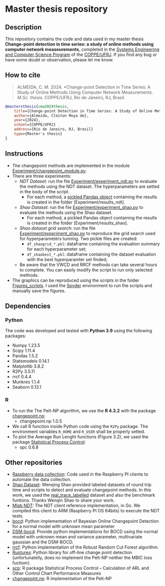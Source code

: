 # Master thesis repository

## Description
This repository contains the code and data used in my master thesis **Change-point detection in time series: a study of online methods using computer network measeurements**, completed in the [Systems Engineering and Computer Science Program](https://www.cos.ufrj.br/index.php/en/) of the [COPPE/UFRJ](https://coppe.ufrj.br/en/home-en/). If you find any bug or have some doubt or observation, please let me know.

## How to cite
> ALMEIDA, C. M. 2024. *Change-point Detection in Time Series: A Study of Online Methods Using Computer Network Measurements. *M.Sc.* thesis. COPPE/UFRJ, Rio de Janeiro, RJ, Brasil.

```BibTeX
@mastersthesis{cma2024thesis,
	title={Change-point Detection in Time Series: A Study of Online Methods Using Computer Network Measurements},
 	author={Almeida, Cleiton Moya de},
 	year={2024},
	school={COPPE/UFRJ}
	address={Rio de Janeiro, RJ, Brasil}
	type={Master's thesis}
}
```

## Instructions
- The changepoint methods are implemented in the module [Experiment/changepoint_module.py](Experiment/changepoint_module.py).
- There are three experiments:
	- *NDT Dataset*: run the file [Experiment/experiment_ndt.py](Experiment/experiment_ndt.py) to evaluate the methods using the NDT dataset. The hyperparameters are setted in the body of the script.
		- For each method, a [pickled Pandas object](https://pandas.pydata.org/docs/reference/api/pandas.read_pickle.html) containing the results is created in the folder [Experiment/results_ndt].
	- *Shao Dataset*: run the file [Experiment/experiment_shao.py](Experiment/experiment_shao.py) to evaluate the methods using the Shao dataset. 
		- For each method, a pickled Pandas object containing the results is created in the folder [Experiment/results_shao].
	- *Shao dataset grid search*: run the file [Experiment/experiment_shao.py](Experiment/experiment_shao.py) to reproduce the grid search used for hyperparameters tunning. Two pickle files are created: 
		- `df_shaogrid_*.pkl`: dataframe containing the evaluation summary for each hyperparameter set;
		- `df_shaobest_*.pkl`: dataframe containing the dataset evaluation with the best hyperparamter set finded;
	- Be aware that the VWCD and RRCF methods can take several hours to complete. You can easily modify the script to run only selected methods.
- The graphics can be reproduced using the *scripts* in the folder [Figures_scripts](Figures_scripts/). I used the [Spyder](https://github.com/spyder-ide/spyder) environment to run the scripts and manually save the figures.

## Dependencies

### Python

The code was developed and tested with **Python 3.9** using the following packages:

- Numpy 1.23.5
- Scipy 1.11.4
- Pandas 1.5.2
- Statsmodels 0.14.1
- Matplotlib 3.8.2
- R2Py 3.5.11
- rrcf 0.4.4
- Munkres 1.1.4
- Seaborn 0.13.1

### R 

- To run the The Pelt-NP algorithm, we use the **R 4.3.2** with the package [changepoint.np](https://cran.r-project.org/web/packages/changepoint.np/index.html):
	- changepoint.np 1.0.5
- We call R function inside Python code using the `R2Py` package. The environment variables `R_HOME` and `R_USER` shall be properly setted.
- To plot the Average Run Lenght functions (Figure 3.2), we used the package [Statistical Process Control](https://cran.r-project.org/web/packages/spc/index.html): 
	- spc 0.6.8

## Other repositories

- [Raspberry data collection](https://github.com/danielatk/wptagent-automation): Code used in the Raspberry PI clients to automate the data collection.
- [Shao Dataset](https://github.com/WenqinSHAO/rtt): Wenqing Shao provided labeled datasets of round trip time and scripts to detect and evaluate changepoint methods. In this work, we used the [real_trace_labelled](https://github.com/WenqinSHAO/rtt/tree/master/dataset/real_trace_labelled) dataset and also the benchmark funtions. Thanks Wenqin Shao to share your work.
- [Mlab NDT](https://github.com/m-lab/ndt7-client-go): The NDT client reference implementation, in Go. We compiled this client to ARM (Raspberry PI OS 64bits) to execute the NDT tests.
- [bocd](https://github.com/gwgundersen/bocd): Python implementation of Bayesian Online Changepoint Detection for a normal model with unknown mean parameter
- [DSM-bocd](https://github.com/maltamiranomontero/DSM-bocd): Provide python implementations for BOCD using the normal model with unknown mean and variance parameter, multivariate gaussian and the DSM-BOCD.
- [rrcf](https://github.com/kLabUM/rrcf): Python implementation of the Robust Random Cut Forest algorithm.
- [Ruptures](https://github.com/deepcharles/ruptures): Python library for off-line change point detection (unfortunatelly, does no implement the Pelt-NP neither the MBIC loss fuctiom).
- [scp](https://cran.r-project.org/web/packages/spc/index.html): R package Statistical Process Control – Calculation of ARL and Other Control Chart Performance Measures
- [changepoint.np](https://cran.r-project.org/web/packages/changepoint.np/index.html): R implementation of the Pelt-NP